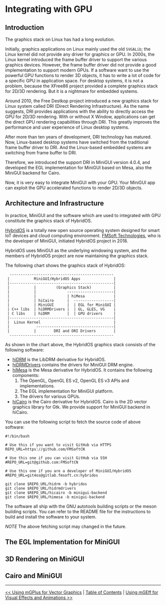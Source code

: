 # Integrating with GPU

## Introduction

The graphics stack on Linux has had a long evolution.

Initially, graphics applications on Linux mainly used the old `SVGALib`;
the Linux kernel did not provide any driver for graphics or GPU.
In 2000s, the Linux kernel introduced the frame buffer driver to support
the various graphics devices. However, the frame buffer driver did not provide
a good implementation to support modern GPUs. If a software want to use
the powerful GPU functions to render 3D objects, it has to write a lot of
code for a specific GPU in application space. For desktop systems,
it is not a problem, because the XFree86 project provided a complete
graphics stack for 2D/3D rendering. But it is a nightmare for embedded systems.

Around 2010, the Free Destkop project introduced a new graphics stack for
Linux system called DRI (Direct Rendering Infrastructure).
As the name suggests, DRI provides applications with the ability to
directly access the GPU for 2D/3D rendering. With or without X Window,
applications can get the direct GPU rendering capabilities through DRI.
This greatly improves the performance and user experience of Linux
desktop systems.

After more than ten years of development, DRI technology has matured.
Now, Linux-based desktop systems have switched from the traditional
frame buffer driver to DRI. And the Linux-based embedded systems are
switching from frame buffer to DRI.

Therefore, we introduced the support DRI in MiniGUI version 4.0.4,
and developed the EGL implementation for MiniGUI based on Mesa,
also the MiniGUI backend for Cairo.

Now, it is very easy to integrate MiniGUI with your GPU. Your MiniGUI
app can exploit the GPU accelerated functions to render 2D/3D objects.

## Architecture and Infrastructure

In practice, MiniGUI and the software which are used to integrated with GPU
constitute the graphics stack of HybridOS.

[HybridOS](https://hybridos.fmsoft.cn) is a totally new open source
operating system designed for smart IoT devices and cloud computing
environment. [FMSoft Technologies], who is the developer of MiniGUI,
initiated HybridOS project in 2018.

HybridOS uses MiniGUI as the underlying windowing system, and
the members of HybridOS project are now maintaining the graphics stack.

The following chart shows the graphics stack of HybridOS:

```
  -----------------------------------------------
 |           MiniGUI/HybridOS Apps               |
 |-----------------------------------------------|
 |           |         (Graphics Stack)          |
 |           |              ---------------------|
 |           |              | hiMesa             |
 |           | hiCairo      |  ------------------|
 |           | MiniGUI      |  | EGL for MiniGUI |
 | C++ libs  | hiDRMDrivers |  | GL, GLES, VG    |
 | C libs    | hiDRM        |  | GPU drivers     |
 |-----------------------------------------------|
 |  Linux Kernel                                 |
 |            -----------------------------------|
 |           |        DRI and DRI Drivers        |
  -----------------------------------------------
```

As shown in the chart above, the HybridOS graphics stack
consists of the following software:

- [hiDRM](https://github.com/FMSoftCN/hidrm) is the LibDRM derivative
  for HybridOS.
- [hiDRMDrivers](https://github.com/FMSoftCN/hidrmdrivers) contains the
  drivers for MiniGUI DRM engine.
- [hiMesa](https://github.com/FMSoftCN/himesa) is the Mesa derivative
  for HybridOS. It contains the following components:
   1. The OpenGL, OpenGL ES v2, OpenGL ES v3 APIs and implementations.
   1. The EGL implementation for MiniGUI platform.
   1. The drivers for various GPUs.
- [hiCairo](https://github.com/FMSoftCN/hicairo) is the Cairo derivative
  for HybridOS. Cairo is the 2D vector graphics library for Gtk. We provide
  support for MiniGUI backend in hiCairo.

You can use the following script to fetch the source code of above software:

```shell
#!/bin/bash

# Use this if you want to visit GitHub via HTTPS
REPO_URL=https://github.com/FMSoftCN

# Use this one if you can visit GitHub via SSH
#REPO_URL=git@github.com:FMSoftCN

# Use this one if you are a developer of MiniGUI/HybridOS
#REPO_URL=git4os@gitlab.fmsoft.cn:hybridos

git clone $REPO_URL/hidrm -b hybridos
git clone $REPO_URL/hidrmdrivers
git clone $REPO_URL/hicairo -b minigui-backend
git clone $REPO_URL/himesa -b minigui-backend
```

The software all ship with the GNU autotools building scripts or
the meson building scripts. You can refer to the README file for
the instructions to build and install the software to your system.

_NOTE_ The above fetching script may changed in the future.

## The EGL Implementation for MiniGUI

## 3D Rendering on MiniGUI

## Cairo and MiniGUI

----

[&lt;&lt; Using mGPlus for Vector Graphics](MiniGUIProgGuidePart3Chapter04.md) |
[Table of Contents](README.md) |
[Using mGEff for Visual Effects and Animations &gt;&gt;](MiniGUIProgGuidePart4Chapter01.md)

[Release Notes for MiniGUI 3.2]: /supplementary-docs/Release-Notes-for-MiniGUI-3.2.md
[Release Notes for MiniGUI 4.0]: /supplementary-docs/Release-Notes-for-MiniGUI-4.0.md
[Showing Text in Complex or Mixed Scripts]: /supplementary-docs/Showing-Text-in-Complex-or-Mixed-Scripts.md
[Supporting and Using Extra Input Messages]: /supplementary-docs/Supporting-and-Using-Extra-Input-Messages.md
[Using CommLCD NEWGAL Engine and Comm IAL Engine]: /supplementary-docs/Using-CommLCD-NEWGAL-Engine-and-Comm-IAL-Engine.md
[Using Enhanced Font Interfaces]: /supplementary-docs/Using-Enhanced-Font-Interfaces.md
[Using Images and Fonts on System without File System]: /supplementary-docs/Using-Images-and-Fonts-on-System-without-File-System.md
[Using SyncUpdateDC to Reduce Screen Flicker]: /supplementary-docs/Using-SyncUpdateDC-to-Reduce-Screen-Flicker.md
[Writing DRM Engine Driver for Your GPU]: /supplementary-docs/Writing-DRM-Engine-Driver-for-Your-GPU.md
[Writing MiniGUI Apps for 64-bit Platforms]: /supplementary-docs/Writing-MiniGUI-Apps-for-64-bit-Platforms.md

[Quick Start]: /user-manual/MiniGUIUserManualQuickStart.md
[Building MiniGUI]: /user-manual/MiniGUIUserManualBuildingMiniGUI.md
[Compile-time Configuration]: /user-manual/MiniGUIUserManualCompiletimeConfiguration.md
[Runtime Configuration]: /user-manual/MiniGUIUserManualRuntimeConfiguration.md
[Tools]: /user-manual/MiniGUIUserManualTools.md
[Feature List]: /user-manual/MiniGUIUserManualFeatureList.md

[MiniGUI Overview]: /MiniGUI-Overview.md
[MiniGUI User Manual]: /user-manual/README.md
[MiniGUI Programming Guide]: /programming-guide/README.md
[MiniGUI Porting Guide]: /porting-guide/README.md
[MiniGUI Supplementary Documents]: /supplementary-docs/README.md
[MiniGUI API Reference Manuals]: /api-reference/README.md

[MiniGUI Official Website]: http://www.minigui.com
[Beijing FMSoft Technologies Co., Ltd.]: https://www.fmsoft.cn
[FMSoft Technologies]: https://www.fmsoft.cn
[HarfBuzz]: https://www.freedesktop.org/wiki/Software/HarfBuzz/
